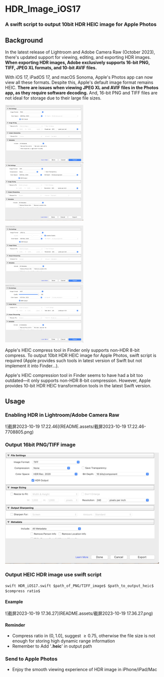 # HDR_Image_iOS17

### A swift script to output 10bit HDR HEIC image for Apple Photos

## Background

In the latest release of Lightroom and Adobe Camera Raw (October 2023), there's updated support for viewing, editing, and exporting HDR images. **When exporting HDR images, Adobe exclusively supports 16-bit PNG, TIFF, JPEG XL formats, and 10-bit AVIF files.**

With iOS 17, iPadOS 17, and macOS Sonoma, Apple's Photos app can now view all these formats. Despite this, Apple's default image format remains HEIC. **There are issues when viewing JPEG XL and AVIF files in the Photos app, as they require software decoding.** And, 16-bit PNG and TIFF files are not ideal for storage due to their large file sizes.

 <img src="README.assets/截屏2023-10-19 17.16.11.png" alt="截屏2023-10-19 17.16.11" style="zoom: 25%;" /><img src="README.assets/截屏2023-10-19 17.16.01.png" alt="截屏2023-10-19 17.16.01" style="zoom:25%;" />

<img src="README.assets/截屏2023-10-19 17.16.34.png" alt="截屏2023-10-19 17.16.34" style="zoom:25%;" /><img src="README.assets/截屏2023-10-19 17.16.22.png" alt="截屏2023-10-19 17.16.22" style="zoom:25%;" />

Apple's HEIC compress tool in Finder only supports non-HDR 8-bit compress. To output 10bit HDR HEIC image for Apple Photos, swift script is required (Apple provides such tools in latest version of Swift but not implement it into Finder...).

Apple's HEIC compression tool in Finder seems to have had a bit too outdated—it only supports non-HDR 8-bit compression. However, Apple provides 10-bit HDR HEIC transformation tools in the latest Swift version.

## Usage

### Enabling HDR in Lightroom/Adobe Camera Raw

![截屏2023-10-19 17.22.46](README.assets/截屏2023-10-19 17.22.46-7708805.png)

### Output 16bit PNG/TIFF image 

<img src="README.assets/截屏2023-10-19 17.16.01.png" alt="截屏2023-10-19 17.16.01" style="zoom:100%;" />

### Output HEIC HDR image use swift script

`swift HDR_iOS17.swift $path_of_PNG/TIFF_image$ $path_to_output_heic$ $compress ratio$`

#### Example

![截屏2023-10-19 17.36.27](README.assets/截屏2023-10-19 17.36.27.png)

#### Reminder

* Compress ratio in $(0, 1.0]$, suggest $\geq 0.75$, otherwise the file size is not enough for storing high dynamic range information
* Remember to Add '**.heic**' in output path

### Send to Apple Photos

* Enjoy the smooth viewing experience of HDR image in iPhone/iPad/Mac 
